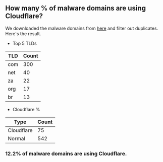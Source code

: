 ## How many % of malware domains are using Cloudflare?


We downloaded the malware domains from [here](https://urlhaus.abuse.ch) and filter out duplicates.
Here's the result.


[//]: # (start replacement)


- Top 5 TLDs

| TLD | Count |
| --- | --- |
| com | 300 |
| net | 40 |
| za | 22 |
| org | 17 |
| br | 13 |


- Cloudflare %

| Type | Count |
| --- | --- |
| Cloudflare | 75 |
| Normal | 542 |


### 12.2% of malware domains are using Cloudflare.